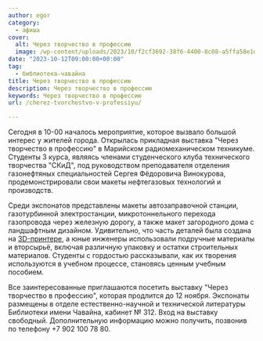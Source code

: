 ```yaml
---
author: egor
category:
  - афиша
cover:
  alt: Через творчество в профессию
  image: /wp-content/uploads/2023/10/f2cf3692-38f6-4400-8c08-a5ffa58e1d20.jpg
date: "2023-10-12T09:00:00+00:00"
tag:
  - библиотека-чавайна
title: Через творчество в профессию
description: Через творчество в профессию
keywords: Через творчество в профессию
url: /cherez-tvorchestvo-v-professiyu/

---
```

Сегодня в 10-00 началось мероприятие, которое вызвало большой интерес у жителей города. Открылась прикладная выставка "Через творчество в профессию" в Марийском радиомеханическом техникуме. Студенты 3 курса, являясь членами студенческого клуба технического творчества "СКиД", под руководством преподавателя отделения газонефтяных специальностей Сергея Фёдоровича Винокурова, продемонстрировали свои макеты нефтегазовых технологий и производств.

Среди экспонатов представлены макеты автозаправочной станции, газотурбинной электростанции, микротоннельного перехода газопровода через железную дорогу, а также макет загородного дома с ландшафтным дизайном. Удивительно, что часть деталей была создана на [3D-принтере](/3d-printer/), а юные инженеры использовали подручные материалы и вторсырьё, включая различную упаковку и остатки строительных материалов. Студенты с гордостью рассказывали, как их творения используются в учебном процессе, становясь ценным учебным пособием.

Все заинтересованные приглашаются посетить выставку "Через творчество в профессию", которая продлится до 12 ноября. Экспонаты размещены в отделе естественно-научной и технической литературы Библиотеки имени Чавайна, кабинет № 312. Вход на выставку свободный. Дополнительную информацию можно получить, позвонив по телефону +7 902 100 78 80.
